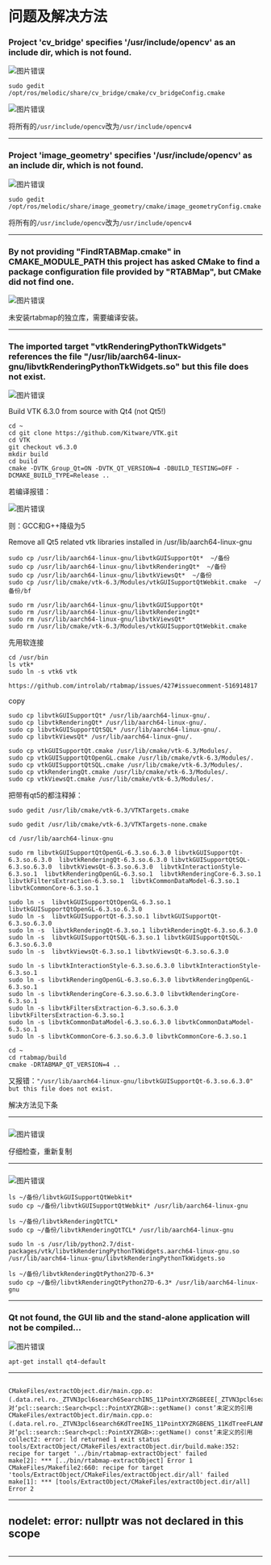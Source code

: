 # 问题及解决方法

### Project 'cv_bridge' specifies '/usr/include/opencv' as an include dir,  which is not found.

![图片错误](error_catkinMake_opencv.png)

```
sudo gedit /opt/ros/melodic/share/cv_bridge/cmake/cv_bridgeConfig.cmake
```

![图片错误](debug_catkinMake_opencv.png)

将所有的`/usr/include/opencv`改为`/usr/include/opencv4`

---

### Project 'image_geometry' specifies '/usr/include/opencv' as an include dir, which is not found.

![图片错误](error_catkinMake_opencv_2.png)

```
sudo gedit /opt/ros/melodic/share/image_geometry/cmake/image_geometryConfig.cmake
```

将所有的`/usr/include/opencv`改为`/usr/include/opencv4`


---

### By not providing "FindRTABMap.cmake" in CMAKE_MODULE_PATH this project has asked CMake to find a package configuration file provided by "RTABMap", but CMake did not find one.

![图片错误](error_catkinMake_rtabmap.png)

未安装rtabmap的独立库，需要编译安装。


---

### The imported target "vtkRenderingPythonTkWidgets" references the file   "/usr/lib/aarch64-linux-gnu/libvtkRenderingPythonTkWidgets.so" but this file does not exist.

![图片错误](error_rtabmap_vtkRenderingPythonTkWidgets.png)


Build VTK 6.3.0 from source with Qt4 (not Qt5!) 
```
cd ~
cd git clone https://github.com/Kitware/VTK.git
cd VTK
git checkout v6.3.0
mkdir build
cd build
cmake -DVTK_Group_Qt=ON -DVTK_QT_VERSION=4 -DBUILD_TESTING=OFF -DCMAKE_BUILD_TYPE=Release ..
```

若编译报错：

![图片错误](error_vtk_cmake.png)


则：GCC和G++降级为5



Remove all Qt5 related vtk libraries installed in /usr/lib/aarch64-linux-gnu

```
sudo cp /usr/lib/aarch64-linux-gnu/libvtkGUISupportQt*  ~/备份
sudo cp /usr/lib/aarch64-linux-gnu/libvtkRenderingQt*  ~/备份
sudo cp /usr/lib/aarch64-linux-gnu/libvtkViewsQt*  ~/备份
sudo cp /usr/lib/cmake/vtk-6.3/Modules/vtkGUISupportQtWebkit.cmake  ~/备份/bf

sudo rm /usr/lib/aarch64-linux-gnu/libvtkGUISupportQt*
sudo rm /usr/lib/aarch64-linux-gnu/libvtkRenderingQt*
sudo rm /usr/lib/aarch64-linux-gnu/libvtkViewsQt*
sudo rm /usr/lib/cmake/vtk-6.3/Modules/vtkGUISupportQtWebkit.cmake
```

先用软连接

```
cd /usr/bin
ls vtk*
sudo ln -s vtk6 vtk

```

```
https://github.com/introlab/rtabmap/issues/427#issuecomment-516914817
```

copy
```
sudo cp libvtkGUISupportQt* /usr/lib/aarch64-linux-gnu/.
sudo cp libvtkRenderingQt* /usr/lib/aarch64-linux-gnu/.
sudo cp libvtkGUISupportQtSQL* /usr/lib/aarch64-linux-gnu/.
sudo cp libvtkViewsQt* /usr/lib/aarch64-linux-gnu/.

sudo cp vtkGUISupportQt.cmake /usr/lib/cmake/vtk-6.3/Modules/.
sudo cp vtkGUISupportQtOpenGL.cmake /usr/lib/cmake/vtk-6.3/Modules/.
sudo cp vtkGUISupportQtSQL.cmake /usr/lib/cmake/vtk-6.3/Modules/. 
sudo cp vtkRenderingQt.cmake /usr/lib/cmake/vtk-6.3/Modules/.
sudo cp vtkViewsQt.cmake /usr/lib/cmake/vtk-6.3/Modules/.
```

把带有qt5的都注释掉：
```
sudo gedit /usr/lib/cmake/vtk-6.3/VTKTargets.cmake

sudo gedit /usr/lib/cmake/vtk-6.3/VTKTargets-none.cmake
```


```
cd /usr/lib/aarch64-linux-gnu

sudo rm libvtkGUISupportQtOpenGL-6.3.so.6.3.0 libvtkGUISupportQt-6.3.so.6.3.0  libvtkRenderingQt-6.3.so.6.3.0 libvtkGUISupportQtSQL-6.3.so.6.3.0  libvtkViewsQt-6.3.so.6.3.0  libvtkInteractionStyle-6.3.so.1  libvtkRenderingOpenGL-6.3.so.1  libvtkRenderingCore-6.3.so.1 libvtkFiltersExtraction-6.3.so.1  libvtkCommonDataModel-6.3.so.1 libvtkCommonCore-6.3.so.1
```

```
sudo ln -s  libvtkGUISupportQtOpenGL-6.3.so.1 libvtkGUISupportQtOpenGL-6.3.so.6.3.0
sudo ln -s  libvtkGUISupportQt-6.3.so.1 libvtkGUISupportQt-6.3.so.6.3.0
sudo ln -s  libvtkRenderingQt-6.3.so.1 libvtkRenderingQt-6.3.so.6.3.0
sudo ln -s  libvtkGUISupportQtSQL-6.3.so.1 libvtkGUISupportQtSQL-6.3.so.6.3.0
sudo ln -s  libvtkViewsQt-6.3.so.1 libvtkViewsQt-6.3.so.6.3.0

sudo ln -s libvtkInteractionStyle-6.3.so.6.3.0 libvtkInteractionStyle-6.3.so.1
sudo ln -s libvtkRenderingOpenGL-6.3.so.6.3.0 libvtkRenderingOpenGL-6.3.so.1 
sudo ln -s libvtkRenderingCore-6.3.so.6.3.0 libvtkRenderingCore-6.3.so.1
sudo ln -s libvtkFiltersExtraction-6.3.so.6.3.0 libvtkFiltersExtraction-6.3.so.1
sudo ln -s libvtkCommonDataModel-6.3.so.6.3.0 libvtkCommonDataModel-6.3.so.1
sudo ln -s libvtkCommonCore-6.3.so.6.3.0 libvtkCommonCore-6.3.so.1
```


```
cd ~
cd rtabmap/build
cmake -DRTABMAP_QT_VERSION=4 ..
```

又报错：`"/usr/lib/aarch64-linux-gnu/libvtkGUISupportQt-6.3.so.6.3.0" but this file does not exist. `

解决方法见下条

---


### 

![图片错误](error_rtabmap_cmake.png)

仔细检查，重新复制

---

### 

![图片错误](error_rtabmap_cmake_2.png)

```
ls ~/备份/libvtkGUISupportQtWebkit*
sudo cp ~/备份/libvtkGUISupportQtWebkit* /usr/lib/aarch64-linux-gnu

```

```
ls ~/备份/libvtkRenderingQtTCL*
sudo cp ~/备份/libvtkRenderingQtTCL* /usr/lib/aarch64-linux-gnu
```

```
sudo ln -s /usr/lib/python2.7/dist-packages/vtk/libvtkRenderingPythonTkWidgets.aarch64-linux-gnu.so /usr/lib/aarch64-linux-gnu/libvtkRenderingPythonTkWidgets.so
```

```
ls ~/备份/libvtkRenderingQtPython27D-6.3*
sudo cp ~/备份/libvtkRenderingQtPython27D-6.3* /usr/lib/aarch64-linux-gnu
```

---

### Qt not found, the GUI lib and the stand-alone application will not be compiled...

![图片错误](.png)


```
apt-get install qt4-default
```

---

##

```
CMakeFiles/extractObject.dir/main.cpp.o:(.data.rel.ro._ZTVN3pcl6search6SearchINS_11PointXYZRGBEEE[_ZTVN3pcl6search6SearchINS_11PointXYZRGBEEE]+0x20)：对‘pcl::search::Search<pcl::PointXYZRGB>::getName() const’未定义的引用
CMakeFiles/extractObject.dir/main.cpp.o:(.data.rel.ro._ZTVN3pcl6search6KdTreeINS_11PointXYZRGBENS_11KdTreeFLANNIS2_N5flann9L2_SimpleIfEEEEEE[_ZTVN3pcl6search6KdTreeINS_11PointXYZRGBENS_11KdTreeFLANNIS2_N5flann9L2_SimpleIfEEEEEE]+0x20)：对‘pcl::search::Search<pcl::PointXYZRGB>::getName() const’未定义的引用
collect2: error: ld returned 1 exit status
tools/ExtractObject/CMakeFiles/extractObject.dir/build.make:352: recipe for target '../bin/rtabmap-extractObject' failed
make[2]: *** [../bin/rtabmap-extractObject] Error 1
CMakeFiles/Makefile2:660: recipe for target 'tools/ExtractObject/CMakeFiles/extractObject.dir/all' failed
make[1]: *** [tools/ExtractObject/CMakeFiles/extractObject.dir/all] Error 2

```

---


## nodelet: error: nullptr was not declared in this scope

```

```

---

